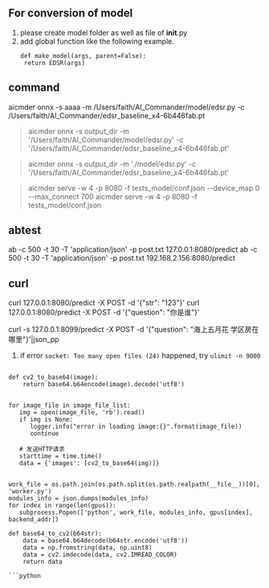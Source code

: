 ## For conversion of model

1. please create model folder as well as file of __init__.py
2. add global function like the following example.
   ```
   def make_model(args, parent=False):
    return EDSR(args)
   ```

## command

aicmder onnx -s aaaa -m /Users/faith/AI_Commander/model/edsr.py -c /Users/faith/AI_Commander/edsr_baseline_x4-6b446fab.pt

> aicmder onnx -s output_dir -m '/Users/faith/AI_Commander/model/edsr.py' -c '/Users/faith/AI_Commander/edsr_baseline_x4-6b446fab.pt'

> aicmder onnx -s output_dir -m './model/edsr.py' -c '/Users/faith/AI_Commander/edsr_baseline_x4-6b446fab.pt'

> aicmder serve -w 4 -p 8080 -f tests_model/conf.json --device_map 0 --max_connect 700
> aicmder serve -w 4 -p 8080 -f tests_model/conf.json 

## abtest

ab -c 500 -t 30 -T 'application/json'  -p post.txt 127.0.0.1:8080/predict
ab -c 500 -t 30 -T 'application/json'  -p post.txt 192.168.2.156:8080/predict

## curl 

curl 127.0.0.1:8080/predict -X POST -d '{"str": "123"}'
curl 127.0.0.1:8080/predict -X POST -d '{"question": "你是谁"}'

curl -s 127.0.0.1:8099/predict -X POST -d '{"question": "海上五月花 学区房在哪里"}'|json_pp

1. if error `socket: Too many open files (24)` happened, try `ulimit -n 9000`

```

def cv2_to_base64(image):
    return base64.b64encode(image).decode('utf8')


for image_file in image_file_list:
   img = open(image_file, 'rb').read()
   if img is None:
      logger.info("error in loading image:{}".format(image_file))
      continue

   # 发送HTTP请求
   starttime = time.time()
   data = {'images': [cv2_to_base64(img)]}


work_file = os.path.join(os.path.split(os.path.realpath(__file__))[0], 'worker.py')
modules_info = json.dumps(modules_info)
for index in range(len(gpus)):
   subprocess.Popen(['python', work_file, modules_info, gpus[index], backend_addr])

def base64_to_cv2(b64str):
    data = base64.b64decode(b64str.encode('utf8'))
    data = np.fromstring(data, np.uint8)
    data = cv2.imdecode(data, cv2.IMREAD_COLOR)
    return data

```python